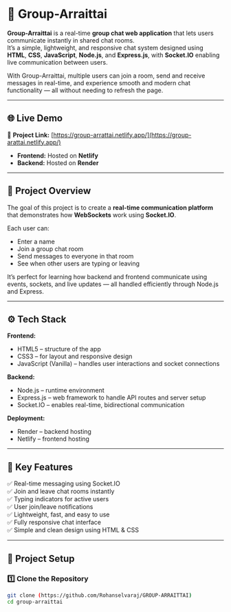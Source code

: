 # 💬 Group-Arraittai

**Group-Arraittai** is a real-time **group chat web application** that lets users communicate instantly in shared chat rooms.  
It’s a simple, lightweight, and responsive chat system designed using **HTML**, **CSS**, **JavaScript**, **Node.js**, and **Express.js**, with **Socket.IO** enabling live communication between users.

With Group-Arraittai, multiple users can join a room, send and receive messages in real-time, and experience smooth and modern chat functionality — all without needing to refresh the page.

---

## 🌐 Live Demo

🎯 **Project Link:** [https://group-arrattai.netlify.app/](https://group-arattai.netlify.app/)

- **Frontend:** Hosted on **Netlify**  
- **Backend:** Hosted on **Render**

---

## 🧠 Project Overview

The goal of this project is to create a **real-time communication platform** that demonstrates how **WebSockets** work using **Socket.IO**.

Each user can:
- Enter a name
- Join a group chat room
- Send messages to everyone in that room
- See when other users are typing or leaving

It’s perfect for learning how backend and frontend communicate using events, sockets, and live updates — all handled efficiently through Node.js and Express.

---

## ⚙️ Tech Stack

**Frontend:**
- HTML5 – structure of the app  
- CSS3 – for layout and responsive design  
- JavaScript (Vanilla) – handles user interactions and socket connections  

**Backend:**
- Node.js – runtime environment  
- Express.js – web framework to handle API routes and server setup  
- Socket.IO – enables real-time, bidirectional communication  

**Deployment:**
- Render – backend hosting  
- Netlify – frontend hosting  

---

## 🚀 Key Features

✅ Real-time messaging using Socket.IO  
✅ Join and leave chat rooms instantly  
✅ Typing indicators for active users  
✅ User join/leave notifications  
✅ Lightweight, fast, and easy to use  
✅ Fully responsive chat interface  
✅ Simple and clean design using HTML & CSS  

---

## 🧩 Project Setup

### 1️⃣ Clone the Repository
```bash
git clone (https://github.com/Rohanselvaraj/GROUP-ARRAITTAI)
cd group-arraittai
